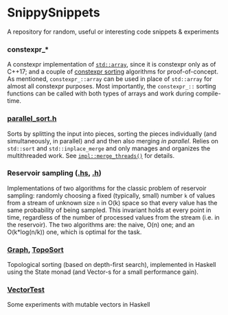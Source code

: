 # SnippySnippets
A repository for random, useful or interesting code snippets &amp; experiments

### constexpr_\*
A constexpr implementation of [`std::array`](https://github.com/Andreshk/SnippySnippets/blob/master/constexpr_array.h), since it is constexpr only as of C++17; and a couple of [constexpr sorting](https://github.com/Andreshk/SnippySnippets/blob/master/constexpr_sort.h) algorithms for proof-of-concept. As mentioned, `constexpr_::array` can be used in place of `std::array` for almost all constexpr purposes. Most importantly, the `constexpr_::` sorting functions can be called with both types of arrays and work during compile-time.
### [parallel_sort.h](https://github.com/Andreshk/SnippySnippets/blob/master/parallel_sort.h)
Sorts by splitting the input into pieces, sorting the pieces individually (and simultaneously, in parallel) and and then also merging _in parallel_. Relies on `std::sort` and `std::inplace_merge` and only manages and organizes the multithreaded work. See [`impl::merge_threads()`](https://github.com/Andreshk/SnippySnippets/blob/master/parallel_sort.h#L116) for details.
### Reservoir sampling ([.hs](https://github.com/Andreshk/SnippySnippets/blob/master/ReservoirSampling.hs), [.h](https://github.com/Andreshk/SnippySnippets/blob/master/reservoir_sampling.h))
Implementations of two algorithms for the classic problem of reservoir sampling: randomly choosing a fixed (typically, small) number `k` of values from a stream of unknown size `n` in O(k) space so that every value has the same probability of being sampled. This invariant holds at every point in time, regardless of the number of processed values from the stream (i.e. in the reservoir). The two algorithms are: the naive, O(n) one; and an O(k*log(n/k)) one, which is optimal for the task.
### [Graph](https://github.com/Andreshk/SnippySnippets/blob/master/Graph.hs), [TopoSort](https://github.com/Andreshk/SnippySnippets/blob/master/TopoSort.hs)
Topological sorting (based on depth-first search), implemented in Haskell using the State monad (and Vector-s for a small performance gain).
### [VectorTest](https://github.com/Andreshk/SnippySnippets/blob/master/VectorTest.hs)
Some experiments with mutable vectors in Haskell
